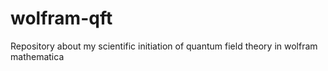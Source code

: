 # wolfram-qft
Repository about my scientific initiation of quantum field theory in wolfram mathematica
